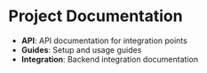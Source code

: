 # Project Documentation

- **API**: API documentation for integration points
- **Guides**: Setup and usage guides
- **Integration**: Backend integration documentation
